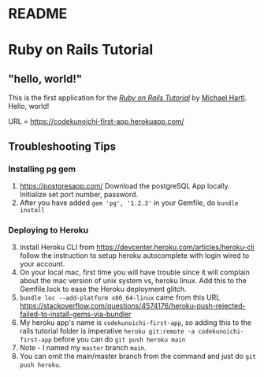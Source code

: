 # README

# Ruby on Rails Tutorial

## "hello, world!"

This is the first application for the
[*Ruby on Rails Tutorial*](https://www.railstutorial.org/)
by [Michael Hartl](https://www.michaelhartl.com/). Hello, world!

URL = https://codekunoichi-first-app.herokuapp.com/

## Troubleshooting Tips

### Installing pg gem 
1. https://postgresapp.com/ Download the postgreSQL App locally. Initialize set port number, password.
2. After you have added `gem 'pg', '1.2.3'` in your Gemfile, do `bundle install`

### Deploying to Heroku
3. Install Heroku CLI from https://devcenter.heroku.com/articles/heroku-cli follow the instruction to setup heroku autocomplete with login wired to your account.
4. On your local mac, first time you will have trouble since it will complain about the mac version of unix system vs, heroku linux. Add this to the Gemfile.lock to ease the Heroku deployment glitch. 
5. `bundle loc --add-platform x86_64-linux` came from this URL https://stackoverflow.com/questions/4574176/heroku-push-rejected-failed-to-install-gems-via-bundler
6. My heroku app's name is `codekunoichi-first-app`, so adding this to the rails tutorial folder is imperative `heroku git:remote -a codekunoichi-first-app` before you can do `git push heroku main`
7. Note - I named my `master` branch `main`.
8. You can omit the main/master branch from the command and just do `git push heroku`.


